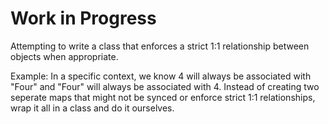 # Work in Progress

Attempting to write a class that enforces a strict 1:1 relationship between objects when appropriate. 

Example: In a specific context, we know 4 will always be associated with "Four" and "Four" will always be associated with 4. Instead of creating two seperate maps that might not be synced or enforce strict 1:1 relationships, wrap it all in a class and do it ourselves. 